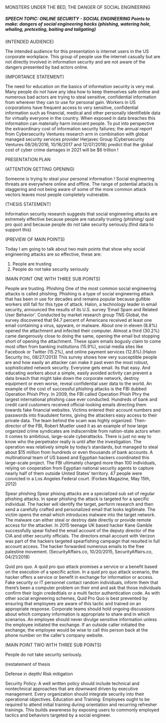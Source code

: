 MONSTERS UNDER THE BED, THE DANGER OF SOCIAL ENGINEERING
##### SPEECH TOPIC: ONLINE SECURITY - SOCIAL ENGINEERING Points to make: dangers of social engineering hacks (phishing, watering hole, whaling, pretexting, baiting and tailgating)

(INTENDED AUDIENCE)

The intended audience for this presentation is internet users in the US corporate workplace. This group of people use the internet casually but are not directly involved in information security and are not aware of the dangers presented by bad actors online. 

(IMPORTANCE STATEMENT)

The need for education on the basics of information security is very real. Many people do not have any idea how to keep themselves safe online and numerous bad actors are trying to steal sensitive, confidential information from wherever they can to use for personal gain. 
Workers in US corporations have frequent access to very sensitive, confidential information such as financial, medical and other personally identifieble data for virtually everyone in the country. When exposed in data breaches this information can materially harm innocent people. 
To put into perspective the extraordinary cost of information security failures; the annual report from Cybersecurity Ventures research arm in combination with global managed security services provider Herjavec Group (Cybersecurity Ventures 08/26/2016, 10/16/2017 and 12/07/2018) predict that the global cost of cyber crime damages in 2021 will be $6 trillion ! 

PRESENTATION PLAN

(ATTENTION GETTING OPENING)

Someone is trying to steal your personal information ! Social engineering threats are everywhere online and offline. The range of potential attacks is staggering and not being aware of some of the more common attack vectors leaves most people completely vulnerable. 

(THESIS STATEMENT)

Information security research suggests that social engineering attacks are extremely effective because people are naturally trusting (phishing/ quid pro quo) and because people do not take security seriously.(find data to support this)

(PREVIEW OF MAIN POINTS)

Today I am going to talk about two main points that show why social engineering attacks are so effective, these are:
1. People are trusting
2. People do not take security seriously

(MAIN POINT ONE WITH THREE SUB POINTS)

People are trusting.
Phishing 
One of the most common social engineering attacks is called phishing. Phishing is a type of social engineering attack that has been in use for decades and remains popular because gullible workers still fall for this type of attack.
Halon, a technology leader in email security, announced the results of its U.S. survey ‘Email Spam and Related User Behavior’. Conducted by market research group TNS Global, the survey discovered that 94.7 percent of Americans received at least one email containing a virus, spyware, or malware. About one in eleven (8.8%) opened the attachment and infected their computer. Almost a third (30.2%) came dangerously close to doing the same, opening the email but stopping short of opening the attachment. These spam emails bogusly claim to come most often from banking institutions (15.9%), social media sites like Facebook or Twitter (15.2%), and online payment services (12.8%).(Halon Security Inc, 08/27/2013)
This survey shows how very susceptible people are and how easily an attacker can make it past even the most robust, sophisticated network security. Everyone gets email. Its that easy. And educating workers about a simple, easily avoided activity can prevent a data breach that might take down the corporate network, destroy equipment or even worse, reveal confidential user data to the world.
An example of the cost of successful phishing attacks is the FBI dubbed Operation Phish Phry.
In 2009, the FBI called Operation Phish Phry the largest international phishing case ever conducted. Hundreds of bank and credit card customers received official-looking emails directing them towards fake financial websites. Victims entered their account numbers and passwords into fraudulent forms, giving the attackers easy access to their private data.
The team behind the scam was highly organized. Then-director of the FBI, Robert Mueller used it as an example of how large organized crime syndicates are indiscernible from nation-state actors when it comes to ambitious, large-scale cyberattacks. There is just no way to know who the perpetrator really is until after the investigation.
The operation was relatively simple by today’s standards, but managed to steal about $15 million from hundreds or even thousands of bank accounts.
A multinational team of US based and Egyptian hackers coordinated this large-scale project. The FBI ultimately charged more than 100 individuals, relying on cooperation from Egyptian national security agents to capture nearly half of them outside United States’ territory. 47 people were convicted in a Los Angeles Federal court. (Forbes Magazine, May 15th, 2012)

Spear phishing
Spear phising attacks are a specialized sub set of regular phishing attacks. In spear phishing the attack is targeted for a specific individual. The hacker will identify the target, perform research and then send a carefully crafted and personalized email that looks legitimate. The victim opens the email which introduces malware into the target network. The malware can either steal or destroy date directly or provide remote access for the attacker. 
In 2015 teenage UK based hacker Kane Gamble successfully spear fished the email account of the deputy director of the CIA and other security officials. The directors email account with Verizon was part of the hackers targeted spearfishing campaign that resulted in full account access. The hacker forwarded numerous emails to the free palestine movement. (SecurityAffairs.co, 10/20/2015, SecurityAffairs.co, 04/21/2018)

Quid pro quo.
A quid pro quo attack promises a service or a benefit based on the execution of a specific action. In a quid pro quo attack scenario, the hacker offers a service or benefit in exchange for information or access.
Fake security or IT personnel contact random individuals, inform them that there’s been a computer problem on their end and ask that those individuals confirm their login crededtials or a multi factor authentication code.
As with other social engineering schemes, Quid Pro Quo is best prevented by ensuring that employees are aware of this tactic and trained on an appropriate response.  Corporate teams should hold ongoing discussions about which company information is appropriate to share and in which scenarios.  An employee should never divulge sensitive information unless the employee initiated the exchange.  If an outside caller initiated the exchange, the employee would be wise to call this person back at the phone number on the caller’s company website.


(MAIN POINT TWO WITH THREE SUB POINTS)

People do not take security seriously. 


(restatement of thesis

Defense in depth/ Risk mitigation

Security Policy: A well written policy should
include technical and nontechnical approaches that
are downward driven by executive management.
Every organization should integrate security into
their operational objectives.
Education and Training: Employees ought to be
required to attend initial training during orientation
and recurring refresher trainings.
This builds
awareness by exposing users to commonly employed
tactics and behaviors targeted by a social engineer.
